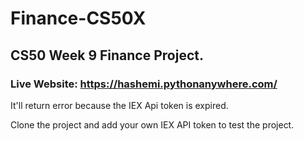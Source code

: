 # Finance-CS50X

## CS50 Week 9 Finance Project.

### Live Website: https://hashemi.pythonanywhere.com/

It'll return error because the IEX Api token is expired.

Clone the project and add your own IEX API token to test the project.
